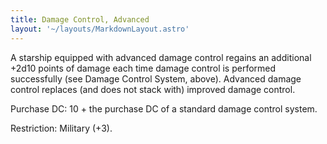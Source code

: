 ```yaml
---
title: Damage Control, Advanced
layout: '~/layouts/MarkdownLayout.astro'
---
```

A starship equipped with advanced damage control regains an additional +2d10
points of damage each time damage control is performed successfully (see
Damage Control System, above). Advanced damage control replaces (and does not
stack with) improved damage control.

Purchase DC: 10 + the purchase DC of a standard damage control system.

Restriction: Military (+3).

